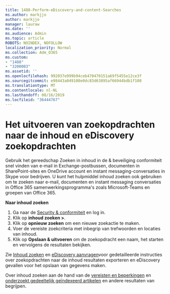 ```yaml
---
title: 1488-Perform-eDiscovery-and-content-Searches
ms.author: markjjo
author: markjjo
manager: lauraw
ms.date: ''
ms.audience: Admin
ms.topic: article
ROBOTS: NOINDEX, NOFOLLOW
localization_priority: Normal
ms.collection: Adm_O365
ms.custom:
- "1488"
- "3200003"
ms.assetid: ''
ms.openlocfilehash: 992037e999b94ceb470470151a69f5455e12ce3f
ms.sourcegitcommit: e98443a049108e0dc83d63895af66944bdb1f108
ms.translationtype: MT
ms.contentlocale: nl-NL
ms.lasthandoff: 08/16/2019
ms.locfileid: "36444767"
---
```

# <a name="how-to-perform-content-searches-and-ediscovery-searches"></a>Het uitvoeren van zoekopdrachten naar de inhoud en eDiscovery zoekopdrachten

Gebruik het gereedschap Zoeken in inhoud in de & beveiliging conformiteit snel vinden van e-mail in Exchange-postbussen, documenten in SharePoint-sites en OneDrive account en instant messaging-conversaties in Skype voor bedrijven. U kunt het hulpmiddel inhoud zoeken ook gebruiken om te zoeken naar e-mail, documenten en instant messaging conversaties in Office 365 samenwerkingsprogramma's zoals Microsoft-Teams en groepen van Office 365.

**Naar inhoud zoeken**

1. Ga naar de [Security & conformiteit](https://protection.office.com) en log in.
2. Klik op **inhoud zoeken >**.
3. Klik op **opnieuw zoeken** om een nieuwe zoekactie te maken.
4. Voer de vereiste zoekcriteria met inbegrip van trefwoorden en locaties van inhoud.  
5. Klik op **Opslaan & uitvoeren** om de zoekopdracht een naam, het starten en vervolgens de resultaten bekijken.

Zie [Inhoud zoeken](https://docs.microsoft.com/en-us/office365/securitycompliance/content-search) en [eDiscovery aanvragen](https://docs.microsoft.com/en-us/office365/securitycompliance/ediscovery-cases)voor gedetailleerde instructies over zoekopdrachten naar de inhoud resultaten exporteren en eDiscovery gevallen voor het opslaan van gegevens maken.

Over inhoud zoeken aan de hand van de [vereisten en beperkingen](https://docs.microsoft.com/en-us/office365/securitycompliance/limits-for-content-search) en [onderzoekt gedeeltelijk geïndexeerd artikelen](https://docs.microsoft.com/en-us/office365/securitycompliance/investigating-partially-indexed-items-in-ediscovery) en andere resultaten van begrijpen.
